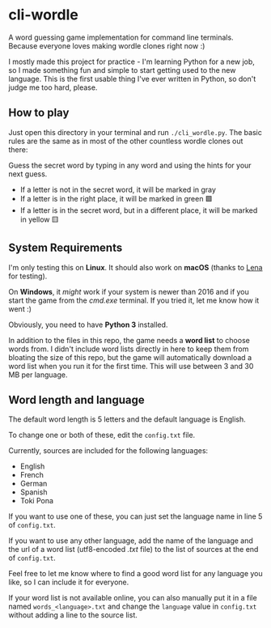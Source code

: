 # cli-wordle

A word guessing game implementation for command line terminals. Because everyone loves making wordle clones right now :)

I mostly made this project for practice - I'm learning Python for a new job, so I made something fun and simple to start getting used to the new language. This is the first usable thing I've ever written in Python, so don't judge me too hard, please.

## How to play

Just open this directory in your terminal and run `./cli_wordle.py`. The basic rules are the same as in most of the other countless wordle clones out there:

Guess the secret word by typing in any word and using the hints for your next guess. 
- If a letter is not in the secret word, it will be marked in gray
- If a letter is in the right place, it will be marked in green 🟩 
- If a letter is in the secret word, but in a different place, it will be marked in yellow 🟨

## System Requirements

I'm only testing this on **Linux**. It should also work on **macOS** (thanks to [Lena](https://github.com/lenaschimmel/) for testing).  

On **Windows**, it *might* work if your system is newer than 2016 and if you start the game from the *cmd.exe* terminal. If you tried it, let me know how it went :)

Obviously, you need to have **Python 3** installed.

In addition to the files in this repo, the game needs a **word list** to choose words from. I didn't include word lists directly in here to keep them from bloating the size of this repo, but the game will automatically download a word list when you run it for the first time. This will use between 3 and 30 MB per language.

## Word length and language
The default word length is 5 letters and the default language is English. 

To change one or both of these, edit the `config.txt` file.

Currently, sources are included for the following languages:

- English
- French
- German
- Spanish
- Toki Pona

If you want to use one of these, you can just set the language name in line 5 of `config.txt`.

If you want to use any other language, add the name of the language and the url of a word list (utf8-encoded _.txt_ file) to the list of sources at the end of `config.txt`.

Feel free to let me know where to find a good word list for any language you like, so I can include it for everyone.

If your word list is not available online, you can also manually put it in a file named `words_<language>.txt` and change the `language` value in `config.txt` without adding a line to the source list.